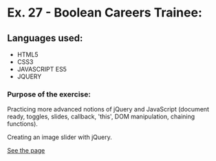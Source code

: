 # Ex. 27 - Boolean Careers Trainee:

## Languages used:

- HTML5
- CSS3
- JAVASCRIPT ES5
- JQUERY

### Purpose of the exercise:

Practicing more advanced notions of jQuery and JavaScript (document ready, toggles, slides, callback, 'this', DOM manipulation, chaining functions).

Creating an image slider with jQuery.

[See the page](https://francesco-allera.github.io/js-jq-carousel)
